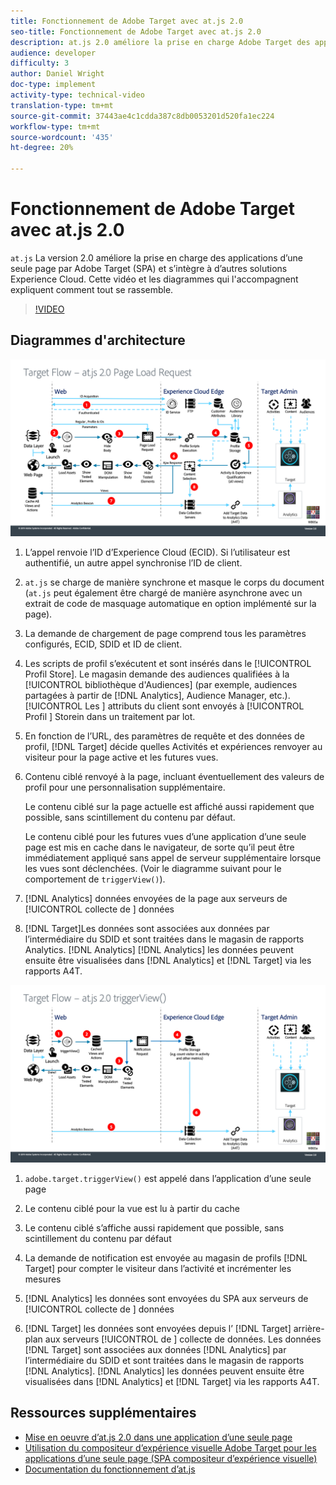 ```yaml
---
title: Fonctionnement de Adobe Target avec at.js 2.0
seo-title: Fonctionnement de Adobe Target avec at.js 2.0
description: at.js 2.0 améliore la prise en charge Adobe Target des applications d’une seule page (SPA) et s’intègre à d’autres solutions Experience Cloud. Cette vidéo et les diagrammes qui l'accompagnent expliquent comment tout se rassemble.
audience: developer
difficulty: 3
author: Daniel Wright
doc-type: implement
activity-type: technical-video
translation-type: tm+mt
source-git-commit: 37443ae4c1cdda387c8db0053201d520fa1ec224
workflow-type: tm+mt
source-wordcount: '435'
ht-degree: 20%

---
```



# Fonctionnement de Adobe Target avec at.js 2.0

`at.js` La version 2.0 améliore la prise en charge des applications d’une seule page par Adobe Target (SPA) et s’intègre à d’autres solutions Experience Cloud. Cette vidéo et les diagrammes qui l&#39;accompagnent expliquent comment tout se rassemble.

>[!VIDEO](https://video.tv.adobe.com/v/26250?quality=12)

## Diagrammes d&#39;architecture

![comportement d’at.js 2.0 au chargement de la page](assets/pageload.png)

1. L’appel renvoie l’ID d’Experience Cloud (ECID). Si l’utilisateur est authentifié, un autre appel synchronise l’ID de client.

1. `at.js` se charge de manière synchrone et masque le corps du document (`at.js` peut également être chargé de manière asynchrone avec un extrait de code de masquage automatique en option implémenté sur la page).

1. La demande de chargement de page comprend tous les paramètres configurés, ECID, SDID et ID de client.

1. Les scripts de profil s’exécutent et sont insérés dans le [!UICONTROL Profil Store]. Le magasin demande des audiences qualifiées à la [!UICONTROL bibliothèque d&#39;Audiences] (par exemple, audiences partagées à partir de [!DNL Analytics], Audience Manager, etc.). [!UICONTROL Les ] attributs du client sont envoyés à  [!UICONTROL Profil ] Storein dans un traitement par lot.
1. En fonction de l’URL, des paramètres de requête et des données de profil, [!DNL Target] décide quelles Activités et expériences renvoyer au visiteur pour la page active et les futures vues.

1. Contenu ciblé renvoyé à la page, incluant éventuellement des valeurs de profil pour une personnalisation supplémentaire.

   Le contenu ciblé sur la page actuelle est affiché aussi rapidement que possible, sans scintillement du contenu par défaut.

   Le contenu ciblé pour les futures vues d’une application d’une seule page est mis en cache dans le navigateur, de sorte qu’il peut être immédiatement appliqué sans appel de serveur supplémentaire lorsque les vues sont déclenchées. (Voir le diagramme suivant pour le comportement de `triggerView()`).

1. [!DNL Analytics] données envoyées de la page aux serveurs de  [!UICONTROL collecte de ] données
1. [!DNL Target]Les données sont associées aux données par l’intermédiaire du SDID et sont traitées dans le magasin de rapports Analytics. [!DNL Analytics] [!DNL Analytics] les données peuvent ensuite être visualisées dans  [!DNL Analytics] et  [!DNL Target] via les rapports A4T.

![comportement d’at.js 2.0 lorsque la fonction triggerView() est utilisée](assets/triggerview.png)

1. `adobe.target.triggerView()` est appelé dans l’application d’une seule page
1. Le contenu ciblé pour la vue est lu à partir du cache

1. Le contenu ciblé s’affiche aussi rapidement que possible, sans scintillement du contenu par défaut

1. La demande de notification est envoyée au magasin de profils [!DNL Target] pour compter le visiteur dans l’activité et incrémenter les mesures
1. [!DNL Analytics] les données sont envoyées du SPA aux serveurs de  [!UICONTROL collecte de ] données

1. [!DNL Target] les données sont envoyées depuis l’ [!DNL Target] arrière-plan aux serveurs  [!UICONTROL de ] collecte de données. Les données [!DNL Target] sont associées aux données [!DNL Analytics] par l’intermédiaire du SDID et sont traitées dans le magasin de rapports [!DNL Analytics]. [!DNL Analytics] les données peuvent ensuite être visualisées dans  [!DNL Analytics] et  [!DNL Target] via les rapports A4T.

## Ressources supplémentaires

* [Mise en oeuvre d’at.js 2.0 dans une application d’une seule page](implement-atjs-20-in-a-single-page-application.md)
* [Utilisation du compositeur d’expérience visuelle Adobe Target pour les applications d’une seule page (SPA compositeur d’expérience visuelle)](../experiences/use-the-visual-experience-composer-for-single-page-applications.md)
* [Documentation du fonctionnement d’at.js](https://docs.adobe.com/content/help/en/target/using/implement-target/client-side/at-js/how-atjs-works.html)